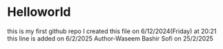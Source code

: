 # Helloworld
this is my first github repo
I created this file on 6/12/2024(Friday) at 20:21 
this line is added on 6/2/2025
Author-Waseem Bashir Sofi on 25/2/2025

